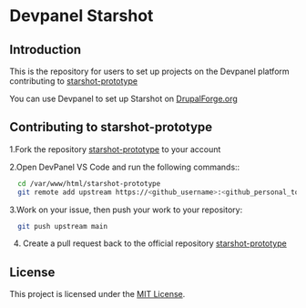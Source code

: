 # Devpanel Starshot
## Introduction
This is the repository for users to set up projects on the Devpanel platform contributing to [starshot-prototype](https://www.github.com/octokatherine)

You can use Devpanel to set up Starshot on [DrupalForge.org](https://www.drupalforge.org/form/subscription?template=14)


## Contributing to starshot-prototype
1.Fork the repository [starshot-prototype](https://www.github.com/octokatherine) to your account

2.Open DevPanel VS Code and run the following commands::
```bash
  cd /var/www/html/starshot-prototype
  git remote add upstream https://<github_username>:<github_personal_toketen>@github.com/<github_username>/<github_repo>

```
3.Work on your issue, then push your work to your repository:
```bash
  git push upstream main
```
4. Create a pull request back to the official repository [starshot-prototype](https://www.github.com/octokatherine)
## License
This project is licensed under the [MIT License](LICENSE).
